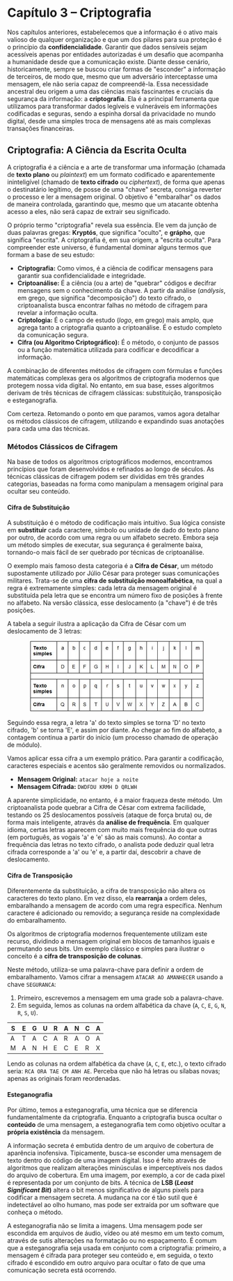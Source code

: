 # Capítulo 3 – Criptografia

Nos capítulos anteriores, estabelecemos que a informação é o ativo mais valioso de qualquer organização e que um dos pilares para sua proteção é o princípio da **confidencialidade**. Garantir que dados sensíveis sejam acessíveis apenas por entidades autorizadas é um desafio que acompanha a humanidade desde que a comunicação existe. Diante desse cenário, historicamente, sempre se buscou criar formas de "esconder" a informação de terceiros, de modo que, mesmo que um adversário interceptasse uma mensagem, ele não seria capaz de compreendê-la. Essa necessidade ancestral deu origem a uma das ciências mais fascinantes e cruciais da segurança da informação: a **criptografia**. Ela é a principal ferramenta que utilizamos para transformar dados legíveis e vulneráveis em informações codificadas e seguras, sendo a espinha dorsal da privacidade no mundo digital, desde uma simples troca de mensagens até as mais complexas transações financeiras.

## Criptografia: A Ciência da Escrita Oculta

A criptografia é a ciência e a arte de transformar uma informação (chamada de **texto plano** ou _plaintext_) em um formato codificado e aparentemente ininteligível (chamado de **texto cifrado** ou _ciphertext_), de forma que apenas o destinatário legítimo, de posse de uma "chave" secreta, consiga reverter o processo e ler a mensagem original. O objetivo é "embaralhar" os dados de maneira controlada, garantindo que, mesmo que um atacante obtenha acesso a eles, não será capaz de extrair seu significado.

O próprio termo "criptografia" revela sua essência. Ele vem da junção de duas palavras gregas: **Kryptós**, que significa "oculto", e **grápho**, que significa "escrita". A criptografia é, em sua origem, a "escrita oculta". Para compreender este universo, é fundamental dominar alguns termos que formam a base de seu estudo:

- **Criptografia:** Como vimos, é a ciência de codificar mensagens para garantir sua confidencialidade e integridade.
- **Criptoanálise:** É a ciência (ou a arte) de "quebrar" códigos e decifrar mensagens sem o conhecimento da chave. A partir da análise (_análysis_, em grego, que significa "decomposição") do texto cifrado, o criptoanalista busca encontrar falhas no método de cifragem para revelar a informação oculta.
- **Criptologia:** É o campo de estudo (_logo_, em grego) mais amplo, que agrega tanto a criptografia quanto a criptoanálise. É o estudo completo da comunicação segura.
- **Cifra (ou Algoritmo Criptográfico):** É o método, o conjunto de passos ou a função matemática utilizada para codificar e decodificar a informação.

A combinação de diferentes métodos de cifragem com fórmulas e funções matemáticas complexas gera os algoritmos de criptografia modernos que protegem nossa vida digital. No entanto, em sua base, esses algoritmos derivam de três técnicas de cifragem clássicas: substituição, transposição e esteganografia.

Com certeza. Retomando o ponto em que paramos, vamos agora detalhar os métodos clássicos de cifragem, utilizando e expandindo suas anotações para cada uma das técnicas.

### Métodos Clássicos de Cifragem

Na base de todos os algoritmos criptográficos modernos, encontramos princípios que foram desenvolvidos e refinados ao longo de séculos. As técnicas clássicas de cifragem podem ser divididas em três grandes categorias, baseadas na forma como manipulam a mensagem original para ocultar seu conteúdo.

#### Cifra de Substituição

A substituição é o método de codificação mais intuitivo. Sua lógica consiste em **substituir** cada caractere, símbolo ou unidade de dado do texto plano por outro, de acordo com uma regra ou um alfabeto secreto. Embora seja um método simples de executar, sua segurança é geralmente baixa, tornando-o mais fácil de ser quebrado por técnicas de criptoanálise.

O exemplo mais famoso desta categoria é a **Cifra de César**, um método supostamente utilizado por Júlio César para proteger suas comunicações militares. Trata-se de uma **cifra de substituição monoalfabética**, na qual a regra é extremamente simples: cada letra da mensagem original é substituída pela letra que se encontra um número fixo de posições à frente no alfabeto. Na versão clássica, esse deslocamento (a "chave") é de três posições.

A tabela a seguir ilustra a aplicação da Cifra de César com um deslocamento de 3 letras:

<div align="center">
<img width="400px" src="./img/03-substituicao.png">
</div>

Seguindo essa regra, a letra 'a' do texto simples se torna 'D' no texto cifrado, 'b' se torna 'E', e assim por diante. Ao chegar ao fim do alfabeto, a contagem continua a partir do início (um processo chamado de operação de módulo).

Vamos aplicar essa cifra a um exemplo prático. Para garantir a codificação, caracteres especiais e acentos são geralmente removidos ou normalizados.

- **Mensagem Original:** `atacar hoje a noite`
- **Mensagem Cifrada:** `DWDFDU KRMH D QRLWH`

A aparente simplicidade, no entanto, é a maior fraqueza deste método. Um criptoanalista pode quebrar a Cifra de César com extrema facilidade, testando os 25 deslocamentos possíveis (ataque de força bruta) ou, de forma mais inteligente, através da **análise de frequência**. Em qualquer idioma, certas letras aparecem com muito mais frequência do que outras (em português, as vogais 'a' e 'e' são as mais comuns). Ao contar a frequência das letras no texto cifrado, o analista pode deduzir qual letra cifrada corresponde a 'a' ou 'e' e, a partir daí, descobrir a chave de deslocamento.

#### Cifra de Transposição

Diferentemente da substituição, a cifra de transposição não altera os caracteres do texto plano. Em vez disso, ela **rearranja** a ordem deles, embaralhando a mensagem de acordo com uma regra específica. Nenhum caractere é adicionado ou removido; a segurança reside na complexidade do embaralhamento.

Os algoritmos de criptografia modernos frequentemente utilizam este recurso, dividindo a mensagem original em blocos de tamanhos iguais e permutando seus bits. Um exemplo clássico e simples para ilustrar o conceito é a **cifra de transposição de colunas**.

Neste método, utiliza-se uma palavra-chave para definir a ordem de embaralhamento. Vamos cifrar a mensagem `ATACAR AO AMANHECER` usando a chave `SEGURANCA`:

1. Primeiro, escrevemos a mensagem em uma grade sob a palavra-chave.
2. Em seguida, lemos as colunas na ordem alfabética da chave (`A`, `C`, `E`, `G`, `N`, `R`, `S`, `U`).

|**S**|**E**|**G**|**U**|**R**|**A**|**N**|**C**|**A**|
|---|---|---|---|---|---|---|---|---|
|A|T|A|C|A|R|A|O|A|
|M|A|N|H|E|C|E|R|X|

Lendo as colunas na ordem alfabética da chave (`A`, `C`, `E`, etc.), o texto cifrado seria: `RCA ORA TAE CM ANH AE`. Perceba que não há letras ou sílabas novas; apenas as originais foram reordenadas.

#### Esteganografia

Por último, temos a esteganografia, uma técnica que se diferencia fundamentalmente da criptografia. Enquanto a criptografia busca ocultar o **conteúdo** de uma mensagem, a esteganografia tem como objetivo ocultar a **própria existência** da mensagem.

A informação secreta é embutida dentro de um arquivo de cobertura de aparência inofensiva. Tipicamente, busca-se esconder uma mensagem de texto dentro do código de uma imagem digital. Isso é feito através de algoritmos que realizam alterações minúsculas e imperceptíveis nos dados do arquivo de cobertura. Em uma imagem, por exemplo, a cor de cada pixel é representada por um conjunto de bits. A técnica de **LSB (_Least Significant Bit_)** altera o bit menos significativo de alguns pixels para codificar a mensagem secreta. A mudança na cor é tão sutil que é indetectável ao olho humano, mas pode ser extraída por um software que conheça o método.

A esteganografia não se limita a imagens. Uma mensagem pode ser escondida em arquivos de áudio, vídeo ou até mesmo em um texto comum, através de sutis alterações na formatação ou no espaçamento. É comum que a esteganografia seja usada em conjunto com a criptografia: primeiro, a mensagem é cifrada para proteger seu conteúdo e, em seguida, o texto cifrado é escondido em outro arquivo para ocultar o fato de que uma comunicação secreta está ocorrendo.

